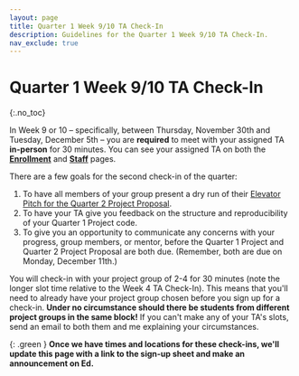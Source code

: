 ```yaml
---
layout: page
title: Quarter 1 Week 9/10 TA Check-In
description: Guidelines for the Quarter 1 Week 9/10 TA Check-In.
nav_exclude: true
---
```


# Quarter 1 Week 9/10 TA Check-In
{:.no_toc}

In Week 9 or 10 – specifically, between Thursday, November 30th and Tuesday, December 5th – you are **required** to meet with your assigned TA **in-person** for 30 minutes. You can see your assigned TA on both the [**Enrollment**](https://dsc-capstone.org/enrollment) and [**Staff**](../../../staff) pages.

There are a few goals for the second check-in of the quarter:
1. To have all members of your group present a dry run of their [Elevator Pitch for the Quarter 2 Project Proposal](../q2-proposal#elevator-pitch).
1. To have your TA give you feedback on the structure and reproducibility of your Quarter 1 Project code.
1. To give you an opportunity to communicate any concerns with your progress, group members, or mentor, before the Quarter 1 Project and Quarter 2 Project Proposal are both due. (Remember, both are due on Monday, December 11th.)

You will check-in with your project group of 2-4 for 30 minutes (note the longer slot time relative to the Week 4 TA Check-In). This means that you'll need to already have your project group chosen before you sign up for a check-in. **Under no circumstance should there be students from different project groups in the same block!** If you can't make any of your TA's slots, send an email to both them and me explaining your circumstances.

{: .green }
**Once we have times and locations for these check-ins, we'll update this page with a link to the sign-up sheet and make an announcement on Ed.**